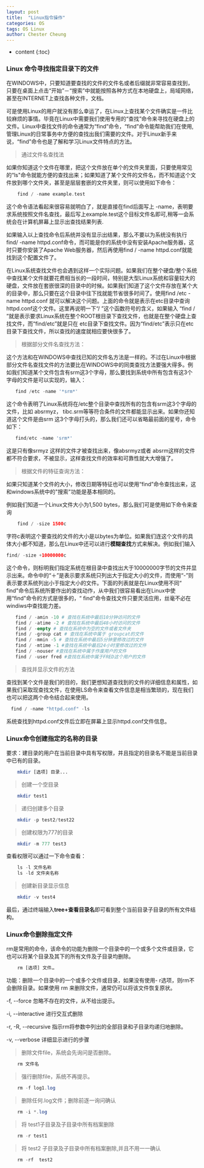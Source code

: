 ```yaml
---
layout: post
title:  "Linux指令操作"
categories: OS
tags: OS Linux
author: Chester Cheung
---
```


* content
{:toc}


### Linux 命令寻找指定目录下的文件

在WINDOWS中，只要知道要查找的文件的文件名或者后缀就非常容易查找到，只要在桌面上点击“开始”－“搜索”中就能按照各种方式在本地硬盘上，局域网络，甚至在INTERNET上查找各种文件，文档。

可是使用Linux的用户就没有那么幸运了，在Linux上查找某个文件确实是一件比较麻烦的事情。毕竟在Linux中需要我们使用专用的“查找”命令来寻找在硬盘上的文件。Linux中查找文件的命令通常为“find”命令，“find”命令能帮助我们在使用,管理Linux的日常事务中方便的查找出我们需要的文件。对于Linux新手来说，“find”命令也是了解和学习Linux文件特点的方法。







> 通过文件名查找法

如果你知道这个文件在哪里，把这个文件放在单个的文件夹里面，只要使用常见的“ls"命令就能方便的查找出来；如果知道了某个文件的文件名，而不知道这个文件放到哪个文件夹，甚至是层层套嵌的文件夹里，则可以使用如下命令：

```php
    find / -name example.test
```

这个命令语法看起来很容易就明白了，就是直接在find后面写上 -name，表明要求系统按照文件名查找，最后写上example.test这个目标文件名即可,稍等一会系统会在计算机屏幕上显示出查找结果列表.

如果输入以上查找命令后系统并没有显示出结果，那么不要以为系统没有执行find/ -name httpd.conf命令，而可能是你的系统中没有安装Apache服务器，这时只要你安装了Apache Web服务器，然后再使用find / -name httpd.conf就能找到这个配置文件了。

在Linux系统查找文件也会遇到这样一个实际问题。如果我们在整个硬盘/整个系统中查找某个文件就要花费相当长的一段时间，特别是大型Linux系统和容量较大的硬盘，文件放在套嵌很深的目录中的时候。如果我们知道了这个文件存放在某个大的目录中，那么只要在这个目录中往下找就能节省很多时间了。使用find /etc -name httpd.conf 就可以解决这个问题。上面的命令就是表示在etc目录中查询httpd.conf这个文件。这里再说明一下“/ ”这个函数符号的含义，如果输入 “find / ”就是表示要求Linux系统在整个ROOT根目录下查找文件，也就是在整个硬盘上查找文件，而“find/etc”就是只在 etc目录下查找文件。因为“find/etc”表示只在etc目录下查找文件，所以查找的速度就相应要快很多了。

> 根据部分文件名查找方法：

这个方法和在WINDOWS中查找已知的文件名方法是一样的。不过在Linux中根据部分文件名查找文件的方法要比在WINDOWS中的同类查找方法要强大得多。例如我们知道某个文件包含有srm这3个字母，那么要找到系统中所有包含有这3个字母的文件是可以实现的，输入：

```php
　　find /etc -name '*srm*' 
```

这个命令表明了Linux系统将在/etc整个目录中查找所有的包含有srm这3个字母的文件，比如 absrmyz， tibc.srm等等符合条件的文件都能显示出来。如果你还知道这个文件是由srm 这3个字母打头的，那么我们还可以省略最前面的星号，命令如下：

```php
　　find/etc -name 'srm*' 
```

这是只有像srmyz 这样的文件才被查找出来，像absrmyz或者 absrm这样的文件都不符合要求，不被显示，这样查找文件的效率和可靠性就大大增强了。

> 根据文件的特征查询方法：

如果只知道某个文件的大小，修改日期等特征也可以使用“find”命令查找出来，这和windows系统中的"搜索"功能是基本相同的。

例如我们知道一个Linux文件大小为1,500 bytes，那么我们可是使用如下命令来查询

```php
    find / -size 1500c
```

字符c表明这个要查找的文件的大小是以bytes为单位。如果我们连这个文件的具体大小都不知道，那么在Linux中还可以进行**模糊查找**方式来解决。例如我们输入

```php
find/ -size +10000000c 
```

这个命令，则标明我们指定系统在根目录中查找出大于10000000字节的文件并显示出来。命令中的“＋”是表示要求系统只列出大于指定大小的文件，而使用“-”则表示要求系统列出小于指定大小的文件。下面的列表就是在Linux使用不同“ find"命令后系统所要作出的查找动作，从中我们很容易看出在Linux中使用“find"命令的方式是很多的，“ find"命令查找文件只要灵活应用，丝毫不必在windiws中查找能力差。

```php
　　find / -amin -10 # 查找在系统中最后10分钟访问的文件
　　find / -atime -2 # 查找在系统中最后48小时访问的文件
　　find / -empty # 查找在系统中为空的文件或者文件夹
　　find / -group cat # 查找在系统中属于 groupcat的文件
　　find / -mmin -5 # 查找在系统中最后5分钟里修改过的文件
　　find / -mtime -1 #查找在系统中最后24小时里修改过的文件
　　find / -nouser #查找在系统中属于作废用户的文件
　　find / -user fred #查找在系统中属于FRED这个用户的文件
```

> 查找并显示文件的方法

查找到某个文件是我们的目的，我们更想知道查找到的文件的详细信息和属性，如果我们采取现查找文件，在使用LS命令来查看文件信息是相当繁琐的，现在我们也可以把这两个命令结合起来使用。

```php
　find / -name "httpd.conf" -ls 
```
系统查找到httpd.conf文件后立即在屏幕上显示httpd.conf文件信息。


### Linux命令创建指定的名称的目录

要求：建目录的用户在当前目录中具有写权限，并且指定的目录名不能是当前目录中已有的目录。
```php
    mkdir [选项] 目录...
```

> 创建一个空目录 

```php
    mkdir test1
```

> 递归创建多个目录 

```php
    mkdir -p test2/test22
```

> 创建权限为777的目录 

```php
    mkdir -m 777 test3
```
查看权限可以通过一下命令查看：
```php
    ls -l 文件名称
    ls -ld 文件夹名称
```

> 创建新目录显示信息

```php
    mkdir -v test4
```
最后，通过终端输入**tree+查看目录名**即可看到整个当前目录子目录的所有文件结构。

### Linux命令删除指定文件

rm是常用的命令，该命令的功能为删除一个目录中的一个或多个文件或目录，它也可以将某个目录及其下的所有文件及子目录均删除。
```php
    rm [选项] 文件… 
```
功能：删除一个目录中的一个或多个文件或目录，如果没有使用- r选项，则rm不会删除目录。如果使用 rm 来删除文件，通常仍可以将该文件恢复原状。

-f, --force    忽略不存在的文件，从不给出提示。

-i, --interactive 进行交互式删除

-r, -R, --recursive   指示rm将参数中列出的全部目录和子目录均递归地删除。

-v, --verbose    详细显示进行的步骤

> 删除文件file，系统会先询问是否删除。 

```php
    rm 文件名
```

> 强行删除file，系统不再提示。 

```php
    rm -f log1.log
```

> 删除任何.log文件；删除前逐一询问确认 

```php
    rm -i *.log
```
> 将 test1子目录及子目录中所有档案删除

```php
    rm -r test1
```
> 将 test2 子目录及子目录中所有档案删除,并且不用一一确认
```php
    rm -rf  test2 
```
